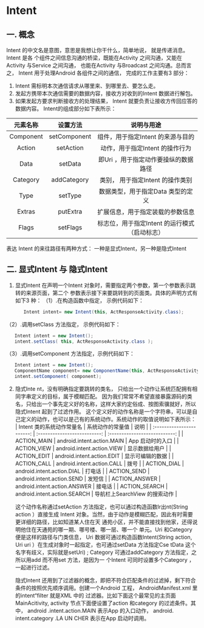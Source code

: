# Intent
## 一. 概念
   Intent 的中文名是意图，意思是我想让你干什么，简单地说， 就是传递消息。Intent 是各 个组件之间信息沟通的桥梁，既能在Activity 之间沟通，又能在Activity 与Service 之间沟通， 
   也能在Activity 与Broadcast 之间沟通。总而言之， Intent 用于处理Android 各组件之间的通信， 完成的工作主要有3 部分：
   1. Intent 需标明本次通信请求从哪里来、到哪里去、要怎么走。
   2. 发起方携带本次通信需要的数据内容，接收方对收到的Intent 数据进行解包。
   3. 如果发起方要求判断接收方的处理结果， Intent 就要负责让接收方传回应答的数据内容。
Intent的组成部分如下表所示：

| 元素名称  |   设置方法   |                  说明与用途                   |
| :-------: | :----------: | :-------------------------------------------: |
| Component | setComponent |       组件，用于指定Intent 的来源与目的       |
|  Action   |  setAction   |        动作，用于指定Intent 的操作行为        |
|   Data    |   setData    |     即Uri ，用于指定动作要操纵的数据路径      |
| Category  | addCategory  |       类别， 用于指定Intent 的操作类别        |
|   Type    |   setType    |       数据类型，用于指定Data 类型的定义       |
|  Extras   |   putExtra   |       扩展信息，用于指定装载的参数信息        |
|   Flags   |   setFlags   | 标志位，用于指定Intent 的运行模式（启动标志） |
表达 Intent 的来往路径有两种方式： 一种是显式Intent，另一种是隐式Intent
## 二. 显式Intent 与 隐式Intent
1. 显式Intent
   在声明一个Intent 对象时，需要指定两个参数，第一个参数表示跳转的来源页面，第二个 参数表示接下来要跳转到的页面类。具体的声明方式有如下3 种：
（1）.在构造函数中指定， 示例代码如下：
   ```java
      Intent intent= new Intent(this, ActResponseActivity.class);
   ```
（2）.调用setClass 方法指定， 示例代码如下：
   ```java
      Intent intent = new Intent();
      intent.setClass( this, ActResponseActivity.class );
   ```
（3）.调用setComponent 方法指定，示例代码如下：
   ```java
      Intent intent = new Intent();
      ComponentName component= new ComponentName(this, ActResponseActivity.class);
      intent.setComponent( component);
   ```
2. 隐式Inte nt，没有明确指定要跳转的类名， 只给出一个动作让系统匹配拥有相同字串定义的目标，属于模糊匹配。
   因为我们常常不希望直接暴露源码的类名，只给出一个事先定义好的名称，这样大家约定俗成、按图索骥就好，所以隐式Intent 起到了过滤作用。
   这个定义好的动作名称是一个字符串，可以是自己定义的动作，也可以是己有的系统动作。系统动作的取值说明如下表所示：
   | Intent 类的系统动作常量名 |       系统动作的常量值       |             说明              |
   | :-----------------------: | :--------------------------: | :---------------------------: |
   |        ACTION_MAIN        |  android.intent.action.MAIN  |       App 启动时的入口        |
   |        ACTION_VIEW        |  android.intent.action.VIEW  |        显示数据给用户         |
   |        ACTION_EDIT        |  android.intent.action.EDIT  |       显示可编辑的数据        |
   |        ACTION_CALL        |  android.intent.action.CALL  |             拨号              |
   |        ACTION_DIAL        |  android.intent.action.DIAL  |            打电话             |
   |        ACTION_SEND        |  android.intent.action.SEND  |            发短信             |
   |       ACTION_ANSWER       | android.intent.action.ANSWER |            接电话             |
   |       ACTION_SEARCH       | android.intent.action.SEARCH | 导航栏上SearchView 的搜索动作 |
      
   这个动作名称通过setAction 方法指定，也可以通过构造函数Ir出nt(String action ）直接生成 Intent 对象。当然，由于动作是模糊匹配，因此有时需要更详细的路径，比如知道某人住在天
   通苑小区，并不能直接找到他家，还得说明他住在天通苑的哪一期、哪号楼、哪一层、哪一个 单元。Uri 和Category 便是这样的路径与门类信息， Uri 数据可通过构造函数Intent(String action,
   Uri uri ）在生成对象时一起指定，也可通过setData 方法指定Cse tData 这个名字有歧义，实际就是setUri) ; Category 可通过addCategory 方法指定，之所以用add 而不用set 方法，是因为一
   个Intent 可同时设置多个Category ， 一起进行过滤。

   隐式Intent 还用到了过滤器的概念，即把不符合匹配条件的过滤掉，剩下符合条件的按照优先顺序调用。创建一个Android 工程， AndroidManifest.xml 里的intent“filter 就是XML 中的
   过滤器。比如下面这个最常见的主页面MainAcitivity, activity 节点下面便设置了action 和category 的过滤条件。其中， android .intent.action.MAIN 表示App 的入口动作，
   android. intent.category .LA UN CHER 表示在App 启动时调用。

